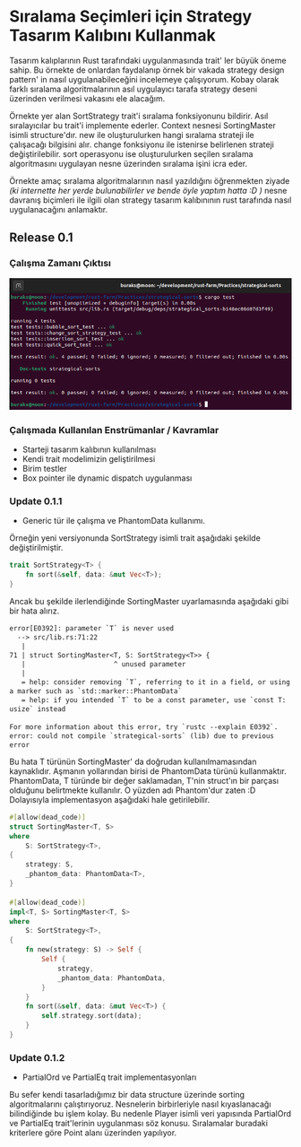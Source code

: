 # Sıralama Seçimleri için Strategy Tasarım Kalıbını Kullanmak

Tasarım kalıplarının Rust tarafındaki uygulanmasında trait' ler büyük öneme sahip. Bu örnekte de onlardan faydalanıp örnek bir vakada strategy design pattern' in nasıl uygulanabileceğini incelemeye çalışıyorum. Kobay olarak farklı sıralama algoritmalarının asıl uygulayıcı tarafa strategy deseni üzerinden verilmesi vakasını ele alacağım.

Örnekte yer alan SortStrategy trait'i sıralama fonksiyonunu bildirir. Asıl sıralayıcılar bu trait'i implemente ederler. Context nesnesi SortingMaster isimli structure'dır. new ile oluşturulurken hangi sıralama strateji ile çalışacağı bilgisini alır. change fonksiyonu ile istenirse belirlenen strateji değiştirilebilir. sort operasyonu ise oluşturulurken seçilen sıralama algoritmasını uygulayan nesne üzerinden sıralama işini icra eder. 

Örnekte amaç sıralama algoritmalarının nasıl yazıldığını öğrenmekten ziyade _(ki internette her yerde bulunabilirler ve bende öyle yaptım hatta :D )_ nesne davranış biçimleri ile ilgili olan strategy tasarım kalıbınının rust tarafında nasıl uygulanacağını anlamaktır.

## Release 0.1

### Çalışma Zamanı Çıktısı

![../images/strategical_sorts_runtime.png](../images/strategical_sorts_runtime.png)

### Çalışmada Kullanılan Enstrümanlar / Kavramlar

- Starteji tasarım kalıbının kullanılması
- Kendi trait modelimizin geliştirilmesi
- Birim testler
- Box pointer ile dynamic dispatch uygulanması

### Update 0.1.1

- Generic tür ile çalışma ve PhantomData kullanımı.

Örneğin yeni versiyonunda SortStrategy isimli trait aşağıdaki şekilde değiştirilmiştir.

```rust
trait SortStrategy<T> {
    fn sort(&self, data: &mut Vec<T>);
}
```

Ancak bu şekilde ilerlendiğinde SortingMaster uyarlamasında aşağıdaki gibi bir hata alırız.

```text
error[E0392]: parameter `T` is never used
  --> src/lib.rs:71:22
   |
71 | struct SortingMaster<T, S: SortStrategy<T>> {
   |                      ^ unused parameter
   |
   = help: consider removing `T`, referring to it in a field, or using a marker such as `std::marker::PhantomData`
   = help: if you intended `T` to be a const parameter, use `const T: usize` instead

For more information about this error, try `rustc --explain E0392`.
error: could not compile `strategical-sorts` (lib) due to previous error
```

Bu hata T türünün SortingMaster' da doğrudan kullanılmamasından kaynaklıdır. Aşmanın yollarından birisi de PhantomData türünü kullanmaktır. PhantomData<T>, T türünde bir değer saklamadan, T'nin struct'ın bir parçası olduğunu belirtmekte kullanılır. O yüzden adı Phantom'dur zaten :D Dolayısıyla implementasyon aşağıdaki hale getirilebilir.

```rust
#[allow(dead_code)]
struct SortingMaster<T, S>
where
    S: SortStrategy<T>,
{
    strategy: S,
    _phantom_data: PhantomData<T>,
}

#[allow(dead_code)]
impl<T, S> SortingMaster<T, S>
where
    S: SortStrategy<T>,
{
    fn new(strategy: S) -> Self {
        Self {
            strategy,
            _phantom_data: PhantomData,
        }
    }
    fn sort(&self, data: &mut Vec<T>) {
        self.strategy.sort(data);
    }
}
```

### Update 0.1.2

- PartialOrd ve PartialEq trait implementasyonları

Bu sefer kendi tasarladığımız bir data structure üzerinde sorting algoritmalarını çalıştırıyoruz. Nesnelerin birbirleriyle nasıl kıyaslanacağı bilindiğinde bu işlem kolay. Bu nedenle Player isimli veri yapısında PartialOrd ve PartialEq trait'lerinin uygulanması söz konusu. Sıralamalar buradaki kriterlere göre Point alanı üzerinden yapılıyor.

